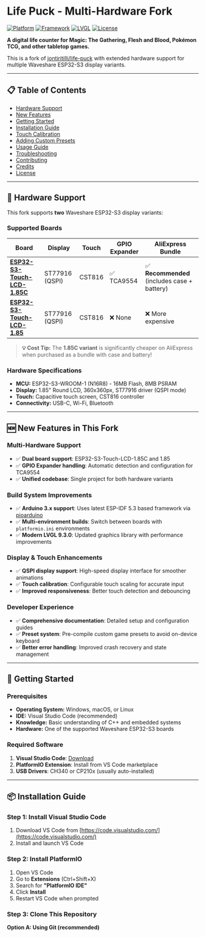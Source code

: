 # Life Puck - Multi-Hardware Fork

[![Platform](https://img.shields.io/badge/platform-ESP32--S3-blue.svg)](https://www.espressif.com/en/products/socs/esp32-s3)
[![Framework](https://img.shields.io/badge/framework-Arduino-00979D.svg)](https://www.arduino.cc/)
[![LVGL](https://img.shields.io/badge/LVGL-9.3.0-green.svg)](https://lvgl.io/)
[![License](https://img.shields.io/github/license/jontiritilli/life-puck)](LICENSE)

**A digital life counter for Magic: The Gathering, Flesh and Blood, Pokémon TCG, and other tabletop games.**

This is a fork of [jontiritilli/life-puck](https://github.com/jontiritilli/life-puck) with extended hardware support for multiple Waveshare ESP32-S3 display variants.

---

## 📋 Table of Contents

- [Hardware Support](#-hardware-support)
- [New Features](#-new-features-in-this-fork)
- [Getting Started](#-getting-started)
- [Installation Guide](#-installation-guide)
- [Touch Calibration](#-touch-calibration)
- [Adding Custom Presets](#-adding-custom-presets)
- [Usage Guide](#-usage-guide)
- [Troubleshooting](#-troubleshooting)
- [Contributing](#-contributing)
- [Credits](#-credits)
- [License](#-license)

---

## 🔧 Hardware Support

This fork supports **two** Waveshare ESP32-S3 display variants:

### Supported Boards

| Board | Display | Touch | GPIO Expander | AliExpress Bundle |
|-------|---------|-------|---------------|-------------------|
| **[ESP32-S3-Touch-LCD-1.85C](https://www.waveshare.com/wiki/ESP32-S3-Touch-LCD-1.85C)** | ST77916 (QSPI) | CST816 | ✅ TCA9554 | ✅ **Recommended** (includes case + battery) |
| **[ESP32-S3-Touch-LCD-1.85](https://www.waveshare.com/wiki/ESP32-S3-Touch-LCD-1.85)** | ST77916 (QSPI) | CST816 | ❌ None | ❌ More expensive |

> **💡 Cost Tip:** The **1.85C variant** is significantly cheaper on AliExpress when purchased as a bundle with case and battery!

### Hardware Specifications

- **MCU:** ESP32-S3-WROOM-1 (N16R8) - 16MB Flash, 8MB PSRAM
- **Display:** 1.85" Round LCD, 360x360px, ST77916 driver (QSPI mode)
- **Touch:** Capacitive touch screen, CST816 controller
- **Connectivity:** USB-C, Wi-Fi, Bluetooth

---

## 🆕 New Features in This Fork

### Multi-Hardware Support
- ✅ **Dual board support**: ESP32-S3-Touch-LCD-1.85C and 1.85
- ✅ **GPIO Expander handling**: Automatic detection and configuration for TCA9554
- ✅ **Unified codebase**: Single project for both hardware variants

### Build System Improvements
- ✅ **Arduino 3.x support**: Uses latest ESP-IDF 5.3 based framework via [pioarduino](https://github.com/pioarduino/platform-espressif32)
- ✅ **Multi-environment builds**: Switch between boards with `platformio.ini` environments
- ✅ **Modern LVGL 9.3.0**: Updated graphics library with performance improvements

### Display & Touch Enhancements
- ✅ **QSPI display support**: High-speed display interface for smoother animations
- ✅ **Touch calibration**: Configurable touch scaling for accurate input
- ✅ **Improved responsiveness**: Better touch detection and debouncing

### Developer Experience
- ✅ **Comprehensive documentation**: Detailed setup and configuration guides
- ✅ **Preset system**: Pre-compile custom game presets to avoid on-device keyboard
- ✅ **Better error handling**: Improved crash recovery and state management

---

## 🚀 Getting Started

### Prerequisites

- **Operating System:** Windows, macOS, or Linux
- **IDE:** Visual Studio Code (recommended)
- **Knowledge:** Basic understanding of C++ and embedded systems
- **Hardware:** One of the supported Waveshare ESP32-S3 boards

### Required Software

1. **Visual Studio Code**: [Download](https://code.visualstudio.com/)
2. **PlatformIO Extension**: Install from VS Code marketplace
3. **USB Drivers**: CH340 or CP210x (usually auto-installed)

---

## 📦 Installation Guide

### Step 1: Install Visual Studio Code

1. Download VS Code from [https://code.visualstudio.com/](https://code.visualstudio.com/)
2. Install and launch VS Code

### Step 2: Install PlatformIO

1. Open VS Code
2. Go to **Extensions** (Ctrl+Shift+X)
3. Search for **"PlatformIO IDE"**
4. Click **Install**
5. Restart VS Code when prompted

### Step 3: Clone This Repository

**Option A: Using Git (recommended)**
